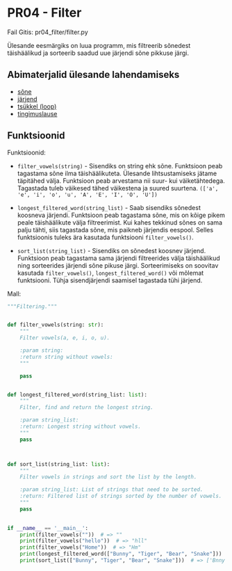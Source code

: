 PR04 - Filter
===
Fail Gitis: pr04_filter/filter.py

Ülesande eesmärgiks on luua programm, mis filtreerib sõnedest täishäälikud ja sorteerib saadud uue järjendi sõne pikkuse järgi.

Abimaterjalid ülesande lahendamiseks
------------------------------------

- [sõne](https://ained.ttu.ee/pydoc/string.html)
- [järjend](https://ained.ttu.ee/pydoc/list.html>)
- [tsükkel (loop)](https://ained.ttu.ee/pydoc/loop.html)
- [tingimuslause](https://ained.ttu.ee/pydoc/if_statements.html)

Funktsioonid
---

Funktsioonid:

- ``filter_vowels(string)`` - Sisendiks on string ehk sõne. Funktsioon peab tagastama sõne ilma täishäälikuteta. Ülesande lihtsustamiseks jätame täpitähed välja. 
Funktsioon peab arvestama nii suur- kui väiketähtedega. Tagastada tuleb väikesed tähed väikestena ja suured suurtena. ```(['a', 'e', 'i', 'o', 'u', 'A', 'E', 'I', 'O', 'U'])```

- ``longest_filtered_word(string_list)`` - Saab sisendiks sõnedest koosneva järjendi. Funktsioon peab tagastama sõne, mis on kõige pikem peale täishäälikute välja filtreerimist. 
Kui kahes tekkinud sõnes on sama palju tähti, siis tagastada sõne, mis paikneb järjendis eespool. Selles funktsioonis tuleks ära kasutada funktsiooni ``filter_vowels()``.

- ``sort_list(string_list)`` - Sisendiks on sõnedest koosnev järjend. Funktsioon peab tagastama sama järjendi filtreerides välja täishäälikud ning sorteerides järjendi sõne pikuse järgi. 
Sorteerimiseks on soovitav kasutada ``filter_vowels()``, ``longest_filtered_word()`` või mõlemat funktsiooni. Tühja sisendjärjendi saamisel tagastada tühi järjend.

Mall:

```python
"""Filtering."""


def filter_vowels(string: str):
    """
    Filter vowels(a, e, i, o, u).

    :param string:
    :return string without vowels:
    """

    pass


def longest_filtered_word(string_list: list):
    """
    Filter, find and return the longest string.

    :param string_list:
    :return: Longest string without vowels.
    """
    pass



def sort_list(string_list: list):
    """
    Filter vowels in strings and sort the list by the length.

    :param string_list: List of strings that need to be sorted.
    :return: Filtered list of strings sorted by the number of vowels.
    """
    pass
    

if __name__ == '__main__':
    print(filter_vowels(""))  # => ""
    print(filter_vowels("hello"))  # => "hll"
    print(filter_vowels("Home"))  # => "Hm"
    print(longest_filtered_word(["Bunny", "Tiger", "Bear", "Snake"]))  # => "Bnny"
    print(sort_list(["Bunny", "Tiger", "Bear", "Snake"]))  # => ['Bnny', 'Tgr', 'Snk', 'Br']
```
